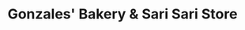 ---
title: "Gonzales' Bakery & Sari Sari Store"
url: /marinduque/gonzales-bakery-und-sari-sari-store/
shop: Bäckerei
---